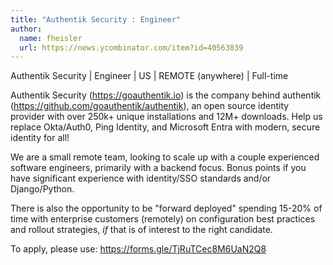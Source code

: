 ```yaml
---
title: "Authentik Security : Engineer"
author:
  name: fheisler
  url: https://news.ycombinator.com/item?id=40563839
---
```

Authentik Security | Engineer | US | REMOTE (anywhere) | Full-time

Authentik Security (<a href="https:&#x2F;&#x2F;goauthentik.io" rel="nofollow">https:&#x2F;&#x2F;goauthentik.io</a>) is the company behind authentik (<a href="https:&#x2F;&#x2F;github.com&#x2F;goauthentik&#x2F;authentik">https:&#x2F;&#x2F;github.com&#x2F;goauthentik&#x2F;authentik</a>), an open source identity provider with over 250k+ unique installations and 12M+ downloads. Help us replace Okta&#x2F;Auth0, Ping Identity, and Microsoft Entra with modern, secure identity for all!

We are a small remote team, looking to scale up with a couple experienced software engineers, primarily with a backend focus. Bonus points if you have significant experience with identity&#x2F;SSO standards and&#x2F;or Django&#x2F;Python.

There is also the opportunity to be &quot;forward deployed&quot; spending 15-20% of time with enterprise customers (remotely) on configuration best practices and rollout strategies, _if_ that is of interest to the right candidate.

To apply, please use: <a href="https:&#x2F;&#x2F;forms.gle&#x2F;TjRuTCec8M6UaN2Q8" rel="nofollow">https:&#x2F;&#x2F;forms.gle&#x2F;TjRuTCec8M6UaN2Q8</a>

